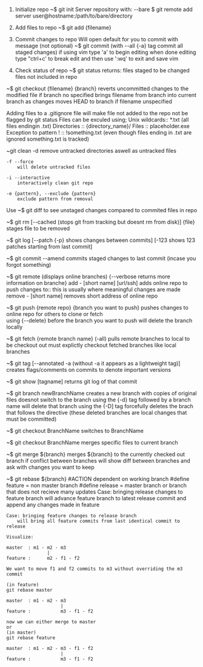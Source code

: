 1. Initialize repo
	~$ git init
		Server repository with:
			--bare 
			$ git remote add server user@hostname:/path/to/bare/directory
			

2. Add files to repo
	~$ git add {filename}

3. Commit changes to repo
   Will open default for you to commit with message (not optional)
	~$ git commit (with --all {-a} tag commit all staged changes)
	if using vim type 'a' to begin editing
	when done editing type "ctrl+c' to break edit and then use ':wq' to exit and save vim

4. Check status of repo
	~$ git status
		returns:
			files staged to be changed
			files not included in repo

~$ git checkout {filename} {branch}
	reverts uncommitted changes to the modified file if branch no specified
	brings filename from branch into current branch as changes
	moves HEAD to branch if filename unspecified
				
Adding files to a .gitignore file will make file not added to the repo not be flagged by git status
	Files can be exculed using;
		Unix wildcards:: *.txt (all files endingin .txt)
		Directories :: {directory_name}/
		Files :: placeholder.exe
		Exception to pattern ! :: !something.txt (even though files ending in .txt are ignored something.txt is tracked)

~git clean 
	-d 
		remove untracked directories aswell as untracked files

	-f --force 
		will delete untracked files 
		
	-i --interactive
		interactively clean git repo
	
	-e {pattern}, --exclude {pattern}
		exclude pattern from removal
	

Use ~$ git diff
	to see unstaged changes compared to commited files in repo

~$ git rm [--cached (stops git from tracking but doesnt rm from disk)] {file}
	stages file to be removed

~$ git log [--patch {-p} shows changes between commits] [-123 shows 123 patches starting from last commit]

~$ git commit --amend 
	commits staged changes to last commit (incase you forgot something)

~$ git remote (displays online branches) {--verbose returns more information on branche}
	add - [short name] [url/ssh] adds online repo to push changes to:: this is usually where meaningful changes are made
	remove - [short name] removes short address of online repo


~$ git push {remote repo} {branch you want to push}
	pushes changes to online repo for others to clone or fetch	
	using {--delete} before the branch you want to push will delete the branch locally 

~$ git fetch {remote branch name} (-all) 
	pulls remote branches to local to be checkout out
	must explictly checkout fetched branches like local branches	

~$ git tag [--annotated -a (without -a it appears as a lightweight tag)] 
	creates flags/comments on commits to denote important versions

~$ git show [tagname] 
	returns git log of that commit

~$ git branch newBranchName
	creates a new branch with copies of original files
	doesnot switch to the branch
	using the {-d} tag followed by a branch name will delete that branch 
	using the {-D] tag forcefully deletes the brach that follows the directive
		(these deleted branches are local changes that must be committed)
	

~$ git checkout BranchName
	switches to BranchName

~$ git checkout BranchName <pathtoFile>
	merges specific files to current branch

~$ git merge ${branch}
	merges ${branch} to the currently checked out branch
	if conflict between branches will show diff between branches and ask with changes you want to keep

~$ git rebase ${branch} #ACTION dependent on working branch 
	#define feature = non master branch
	#define release = master branch or branch that does not recieve many updates
	Case: bringing release changes to feature branch
		will advance feature branch to latest release commit and append any changes made in feature

	Case: bringing feature changes to release branch
		will bring all feature commits from last identical commit to release

	Visualize:

	master  : m1 - m2 - m3
		 		   |
	feature :      m2 - f1 - f2

	We want to move f1 and f2 commits to m3 without overriding the m3 commit

	(in feature)
	git rebase master

	master  : m1 - m2 - m3
		 		        |
	feature :      		m3 - f1 - f2

	now we can either merge to master 
	or
	(in master)
	git rebase feature

	master  : m1 - m2 - m3 - f1 - f2
		 		   		|
	feature :      		m3 - f1 - f2
